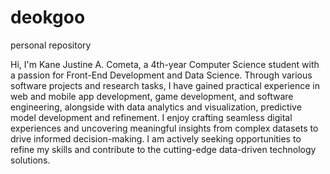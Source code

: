 # deokgoo
personal repository

Hi, I'm Kane Justine A. Cometa, a 4th-year Computer Science student with a passion for Front-End Development and Data Science. Through various software projects and research tasks, I have gained practical experience in web and mobile app development, game development, and software engineering, alongside with data analytics and visualization, predictive model development and refinement. I enjoy crafting seamless digital experiences and uncovering meaningful insights from complex datasets to drive informed decision-making. I am actively seeking opportunities to refine my skills and contribute to the cutting-edge data-driven technology solutions.
